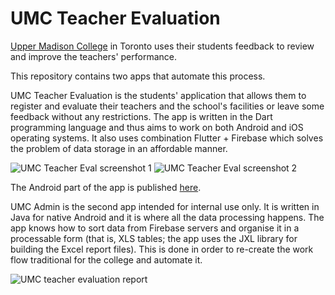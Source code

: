 # UMC Teacher Evaluation

[Upper Madison College](http://umcollege.ca) in Toronto uses their students feedback to review and improve the teachers' performance.

This repository contains two apps that automate this process.

UMC Teacher Evaluation is the students' application that allows them to register and evaluate their teachers and the school's facilities or leave some feedback without any restrictions. The app is written in the Dart programming language and thus aims to work on both Android and iOS operating systems. It also uses combination Flutter + Firebase which solves the problem of data storage in an affordable manner.

![UMC Teacher Eval screenshot 1](https://i.imgur.com/mHQQLgg.jpg)
![UMC Teacher Eval screenshot 2](https://i.imgur.com/4aihkil.jpg)

The Android part of the app is published [here](https://play.google.com/store/apps/details?id=com.umc.umcteachereval).

UMC Admin is the second app intended for internal use only. It is written in Java for native Android and it is where all the data processing happens. The app knows how to sort data from Firebase servers and organise it in a processable form (that is, XLS tables; the app uses the JXL library for building the Excel report files). This is done in order to re-create the work flow traditional for the college and automate it.


![UMC teacher evaluation report](https://i.imgur.com/nMKvRIP.png)

